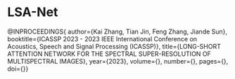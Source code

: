 # LSA-Net
@INPROCEEDINGS{
  author={Kai Zhang, Tian Jin, Feng Zhang, Jiande Sun},
  booktitle={ICASSP 2023 - 2023 IEEE International Conference on Acoustics, Speech and Signal Processing (ICASSP)}, 
  title={LONG-SHORT ATTENTION NETWORK FOR THE SPECTRAL SUPER-RESOLUTION OF MULTISPECTRAL IMAGES}, 
  year={2023},
  volume={},
  number={},
  pages={},
  doi={}}

